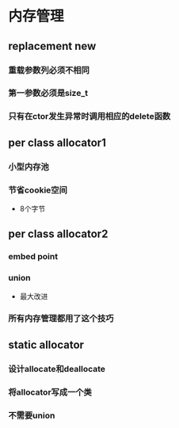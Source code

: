 # 内存管理

## replacement new

### 重载参数列必须不相同

### 第一参数必须是size_t

### 只有在ctor发生异常时调用相应的delete函数

## per class allocator1

### 小型内存池

### 节省cookie空间

- 8个字节

## per class allocator2

### embed point

### union

- 最大改进

### 所有内存管理都用了这个技巧

## static allocator

### 设计allocate和deallocate

### 将allocator写成一个类

### 不需要union
